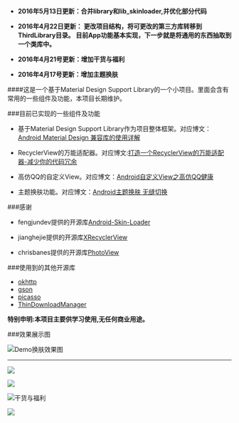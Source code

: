
- **2016年5月13日更新：合并library和lib_skinloader,并优化部分代码**

- **2016年4月22日更新：
更改项目结构，将可更改的第三方库转移到ThirdLibrary目录。
目前App功能基本实现，下一步就是将通用的东西抽取到一个类库中。**

- **2016年4月21号更新：增加干货与福利**

- **2016年4月17号更新：增加主题换肤**





####这是一个基于Material Design Support Library的一个小项目。里面会含有常用的一些组件及功能，本项目长期维护。


###目前已实现的一些组件及功能

- 基于Material Design Support Library作为项目整体框架。对应博文：[Android Material Design 兼容库的使用详解](http://www.jianshu.com/p/1e6eed09d48b)

- RecyclerView的万能适配器。对应博文:[打造一个RecyclerView的万能适配器-减少你的代码冗余](http://www.jianshu.com/p/82a74c9ccba5)

- 高仿QQ的自定义View。对应博文：[Android自定义View之高仿QQ健康](http://www.jianshu.com/p/740c64ba15ac)

-  主题换肤功能。对应博文：[Android主题换肤 无缝切换](http://www.jianshu.com/p/af7c0585dd5b)

###感谢

- fengjundev提供的开源库[Android-Skin-Loader](https://github.com/fengjundev/Android-Skin-Loader)

- jianghejie提供的开源库[XRecyclerView](https://github.com/jianghejie/XRecyclerView)
- chrisbanes提供的开源库[PhotoView](https://github.com/chrisbanes/PhotoView)


###使用到的其他开源库

- [okhttp](https://github.com/square/okhttp)
- [gson](https://github.com/google/gson)
- [picasso](https://github.com/square/picasso)
- [ThinDownloadManager](https://github.com/smanikandan14/ThinDownloadManager)


**特别申明:本项目主要供学习使用,无任何商业用途。**

###效果展示图

![Demo换肤效果图](http://upload-images.jianshu.io/upload_images/623504-0c8a0c72d3a173ed.gif?imageMogr2/auto-orient/strip)

---

![](http://upload-images.jianshu.io/upload_images/623504-d2c16c55ea020ade.png?imageMogr2/auto-orient/strip%7CimageView2/2/w/1240)

![](http://upload-images.jianshu.io/upload_images/623504-3fa2a2b65cd24aba.png?imageMogr2/auto-orient/strip%7CimageView2/2/w/1240)

![干货与福利](http://upload-images.jianshu.io/upload_images/623504-4ec5308bcd42ff50.png?imageMogr2/auto-orient/strip%7CimageView2/2/w/1240)

![](http://upload-images.jianshu.io/upload_images/623504-127a0f4cbaf7ea34.png?imageMogr2/auto-orient/strip%7CimageView2/2/w/1240)